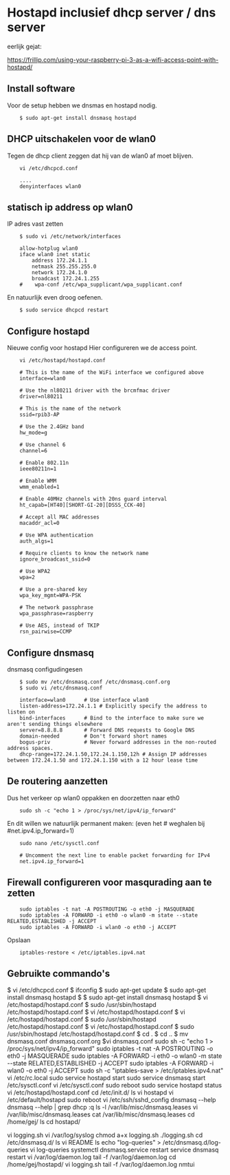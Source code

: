 # Hostapd inclusief dhcp server / dns server

eerlijk gejat:

https://frillip.com/using-your-raspberry-pi-3-as-a-wifi-access-point-with-hostapd/

## Install software

Voor de setup hebben we dnsmas en hostapd nodig.
```
	$ sudo apt-get install dnsmasq hostapd	
```
## DHCP uitschakelen voor de wlan0
Tegen de dhcp client zeggen dat hij van de wlan0 af moet blijven.

```
	vi /etc/dhcpcd.conf

	....
	denyinterfaces wlan0
```

## statisch ip address op wlan0
IP adres vast zetten

```
	$ sudo vi /etc/network/interfaces

	allow-hotplug wlan0  
	iface wlan0 inet static  
	    address 172.24.1.1
	    netmask 255.255.255.0
	    network 172.24.1.0
	    broadcast 172.24.1.255
	#    wpa-conf /etc/wpa_supplicant/wpa_supplicant.conf
```

En natuurlijk even droog oefenen.

```
	$ sudo service dhcpcd restart
```

## Configure hostapd
Nieuwe config voor hostapd
Hier configureren we de access point.

```
	vi /etc/hostapd/hostapd.conf

	# This is the name of the WiFi interface we configured above
	interface=wlan0

	# Use the nl80211 driver with the brcmfmac driver
	driver=nl80211

	# This is the name of the network
	ssid=rpib3-AP

	# Use the 2.4GHz band
	hw_mode=g

	# Use channel 6
	channel=6

	# Enable 802.11n
	ieee80211n=1

	# Enable WMM
	wmm_enabled=1

	# Enable 40MHz channels with 20ns guard interval
	ht_capab=[HT40][SHORT-GI-20][DSSS_CCK-40]

	# Accept all MAC addresses
	macaddr_acl=0

	# Use WPA authentication
	auth_algs=1

	# Require clients to know the network name
	ignore_broadcast_ssid=0

	# Use WPA2
	wpa=2

	# Use a pre-shared key
	wpa_key_mgmt=WPA-PSK

	# The network passphrase
	wpa_passphrase=raspberry

	# Use AES, instead of TKIP
	rsn_pairwise=CCMP
```


## Configure dnsmasq
dnsmasq configudingesen

```
	$ sudo mv /etc/dnsmasq.conf /etc/dnsmasq.conf.org
	$ sudo vi /etc/dnsmasq.conf

	interface=wlan0      # Use interface wlan0
	listen-address=172.24.1.1 # Explicitly specify the address to listen on
	bind-interfaces      # Bind to the interface to make sure we aren't sending things elsewhere
	server=8.8.8.8       # Forward DNS requests to Google DNS
	domain-needed        # Don't forward short names
	bogus-priv           # Never forward addresses in the non-routed address spaces.
	dhcp-range=172.24.1.50,172.24.1.150,12h # Assign IP addresses between 172.24.1.50 and 172.24.1.150 with a 12 hour lease time
```

## De routering aanzetten
Dus het verkeer op wlan0 oppakken en doorzetten naar eth0

```
	sudo sh -c "echo 1 > /proc/sys/net/ipv4/ip_forward"
```
En dit willen we natuurlijk permanent maken:
(even het # weghalen bij #net.ipv4.ip_forward=1)


```
	sudo nano /etc/sysctl.conf

	# Uncomment the next line to enable packet forwarding for IPv4
	net.ipv4.ip_forward=1
```

## Firewall configureren voor masqurading aan te zetten

```
	sudo iptables -t nat -A POSTROUTING -o eth0 -j MASQUERADE  
	sudo iptables -A FORWARD -i eth0 -o wlan0 -m state --state RELATED,ESTABLISHED -j ACCEPT  
	sudo iptables -A FORWARD -i wlan0 -o eth0 -j ACCEPT
```

Opslaan
```
	iptables-restore < /etc/iptables.ipv4.nat
```




## Gebruikte commando's

$ vi /etc/dhcpcd.conf
$ ifconfig
$ sudo apt-get update
$ sudo apt-get install dnsmasq hostapd
$ 
$ sudo apt-get install dnsmasq hostapd
$ vi /etc/hostapd/hostapd.conf
$ sudo /usr/sbin/hostapd /etc/hostapd/hostapd.conf
$ vi /etc/hostapd/hostapd.conf
$ vi /etc/hostapd/hostapd.conf
$ sudo /usr/sbin/hostapd /etc/hostapd/hostapd.conf
$ vi /etc/hostapd/hostapd.conf
$ sudo /usr/sbin/hostapd /etc/hostapd/hostapd.conf
$ cd .
$ cd ..
$ mv dnsmasq.conf dnsmasq.conf.org
$vi dnsmasq.conf
sudo sh -c "echo 1 > /proc/sys/net/ipv4/ip_forward"
sudo iptables -t nat -A POSTROUTING -o eth0 -j MASQUERADE
sudo iptables -A FORWARD -i eth0 -o wlan0 -m state --state RELATED,ESTABLISHED -j ACCEPT
sudo iptables -A FORWARD -i wlan0 -o eth0 -j ACCEPT
sudo sh -c "iptables-save > /etc/iptables.ipv4.nat"
vi /etc/rc.local
sudo service hostapd start
sudo service dnsmasq start
/etc/sysctl.conf
vi /etc/sysctl.conf
sudo reboot
sudo service hostapd status
vi /etc/hostapd/hostapd.conf
cd /etc/init.d/
ls
vi hostapd
vi /etc/default/hostapd
sudo reboot
vi /etc/ssh/sshd_config
dnsmasq  --help
dnsmasq  --help | grep dhcp
:q
ls -l /var/lib/misc/dnsmasq.leases
vi /var/lib/misc/dnsmasq.leases
cat /var/lib/misc/dnsmasq.leases
cd /home/gej/
ls
cd hostapd/

vi logging.sh
vi /var/log/syslog
chmod a+x logging.sh
./logging.sh
cd /etc/dnsmasq.d/
ls
vi README
ls
echo "log-queries" > /etc/dnsmasq.d/log-queries
vi log-queries
systemctl dnsmasq.service restart
service dnsmasq restart
vi /var/log/daemon.log
tail -f /var/log/daemon.log
cd /home/gej/hostapd/
vi logging.sh
tail -f /var/log/daemon.log
nmtui

